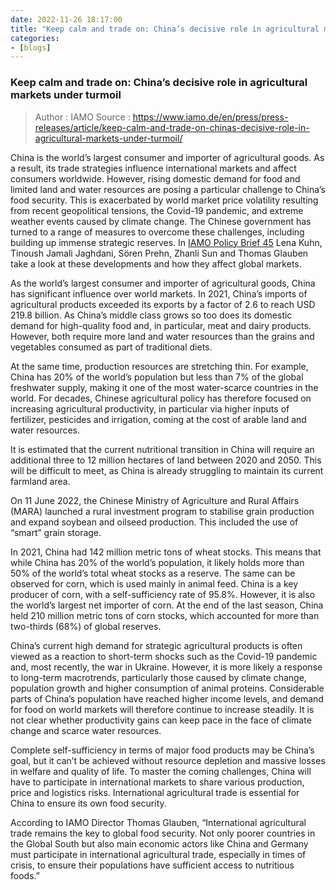 ```yaml
---
date: 2022-11-26 18:17:00
title: "Keep calm and trade on: China’s decisive role in agricultural markets under turmoil"
categories:
- [blogs]
---
```


### Keep calm and trade on: China’s decisive role in agricultural markets under turmoil ###

> Author : IAMO
> Source : https://www.iamo.de/en/press/press-releases/article/keep-calm-and-trade-on-chinas-decisive-role-in-agricultural-markets-under-turmoil/

China is the world’s largest consumer and importer of agricultural goods. As a result, its trade strategies influence international markets and affect consumers worldwide. However, rising domestic demand for food and limited land and water resources are posing a particular challenge to China’s food security. This is exacerbated by world market price volatility resulting from recent geopolitical tensions, the Covid-19 pandemic, and extreme weather events caused by climate change. The Chinese government has turned to a range of measures to overcome these challenges, including building up immense strategic reserves. In [IAMO Policy Brief 45](https://www.iamo.de/fileadmin/user_upload/Bilder_und_Dokumente/05-publikationen/IAMO_Policy_Brief/IAMO_Policy_Brief_45_EN.pdf) Lena Kuhn, Tinoush Jamali Jaghdani, Sören Prehn, Zhanli Sun and Thomas Glauben take a look at these developments and how they affect global markets.

As the world’s largest consumer and importer of agricultural goods, China has significant influence over world markets. In 2021, China’s imports of agricultural products exceeded its exports by a factor of 2.6 to reach USD 219.8 billion. As China’s middle class grows so too does its domestic demand for high-quality food and, in particular, meat and dairy products. However, both require more land and water resources than the grains and vegetables consumed as part of traditional diets.

At the same time, production resources are stretching thin. For example, China has 20% of the world’s population but less than 7% of the global freshwater supply, making it one of the most water-scarce countries in the world. For decades, Chinese agricultural policy has therefore focused on increasing agricultural productivity, in particular via higher inputs of fertilizer, pesticides and irrigation, coming at the cost of arable land and water resources.

It is estimated that the current nutritional transition in China will require an additional three to 12 million hectares of land between 2020 and 2050. This will be difficult to meet, as China is already struggling to maintain its current farmland area.

On 11 June 2022, the Chinese Ministry of Agriculture and Rural Affairs (MARA) launched a rural investment program to stabilise grain production and expand soybean and oilseed production. This included the use of “smart” grain storage.

In 2021, China had 142 million metric tons of wheat stocks. This means that while China has 20% of the world’s population, it likely holds more than 50% of the world’s total wheat stocks as a reserve. The same can be observed for corn, which is used mainly in animal feed. China is a key producer of corn, with a self-sufficiency rate of 95.8%. However, it is also the world’s largest net importer of corn. At the end of the last season, China held 210 million metric tons of corn stocks, which accounted for more than two-thirds (68%) of global reserves.

China’s current high demand for strategic agricultural products is often viewed as a reaction to short-term shocks such as the Covid-19 pandemic and, most recently, the war in Ukraine. However, it is more likely a response to long-term macrotrends, particularly those caused by climate change, population growth and higher consumption of animal proteins. Considerable parts of China’s population have reached higher income levels, and demand for food on world markets will therefore continue to increase steadily. It is not clear whether productivity gains can keep pace in the face of climate change and scarce water resources.

Complete self-sufficiency in terms of major food products may be China’s goal, but it can’t be achieved without resource depletion and massive losses in welfare and quality of life. To master the coming challenges, China will have to participate in international markets to share various production, price and logistics risks. International agricultural trade is essential for China to ensure its own food security.

According to IAMO Director Thomas Glauben, “International agricultural trade remains the key to global food security. Not only poorer countries in the Global South but also main economic actors like China and Germany must participate in international agricultural trade, especially in times of crisis, to ensure their populations have sufficient access to nutritious foods.”
